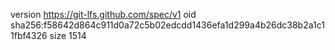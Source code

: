 version https://git-lfs.github.com/spec/v1
oid sha256:f58642d864c911d0a72c5b02edcdd1436efa1d299a4b26dc38b2a1c11fbf4326
size 1514
